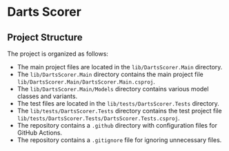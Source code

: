 # Darts Scorer

## Project Structure

The project is organized as follows:

- The main project files are located in the `lib/DartsScorer.Main` directory.
- The `lib/DartsScorer.Main` directory contains the main project file `lib/DartsScorer.Main/DartsScorer.Main.csproj`.
- The `lib/DartsScorer.Main/Models` directory contains various model classes and variants.
- The test files are located in the `lib/tests/DartsScorer.Tests` directory.
- The `lib/tests/DartsScorer.Tests` directory contains the test project file `lib/tests/DartsScorer.Tests/DartsScorer.Tests.csproj`.
- The repository contains a `.github` directory with configuration files for GitHub Actions.
- The repository contains a `.gitignore` file for ignoring unnecessary files.
